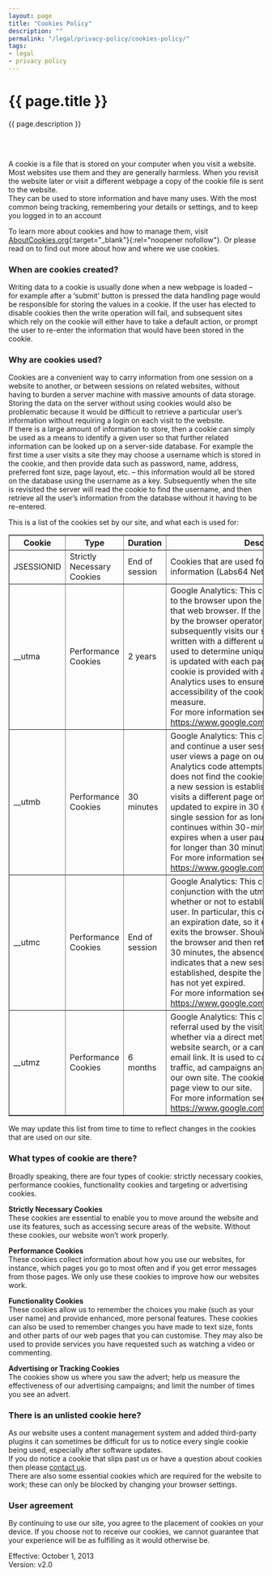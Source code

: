 ```yaml
---
layout: page
title: "Cookies Policy"
description: ""
permalink: "/legal/privacy-policy/cookies-policy/"
tags:
- legal
- privacy policy
---
```


<div class="row NL_banner">
    <div class="col-md-8 col-md-offset-2 NL_about">
        <h1>{{ page.title }}</h1>
        <span>{{ page.description }}</span>
    </div>
</div>

<br><br>

A cookie is a file that is stored on your computer when you visit a website. Most websites use them and they are generally harmless. When you revisit the website later or visit a different webpage a copy of the cookie file is sent to the website.  
They can be used to store information and have many uses. With the most common being tracking, remembering your details or settings, and to keep you logged in to an account

To learn more about cookies and how to manage them, visit [AboutCookies.org](https://www.aboutcookies.org){:target="_blank"}{:rel="noopener nofollow"}. Or please read on to find out more about how and where we use cookies.

### When are cookies created?

Writing data to a cookie is usually done when a new webpage is loaded – for example after a ‘submit’ button is pressed the data handling page would be responsible for storing the values in a cookie. If the user has elected to disable cookies then the write operation will fail, and subsequent sites which rely on the cookie will either have to take a default action, or prompt the user to re-enter the information that would have been stored in the cookie.

### Why are cookies used?

Cookies are a convenient way to carry information from one session on a website to another, or between sessions on related websites, without having to burden a server machine with massive amounts of data storage. Storing the data on the server without using cookies would also be problematic because it would be difficult to retrieve a particular user’s information without requiring a login on each visit to the website.  
If there is a large amount of information to store, then a cookie can simply be used as a means to identify a given user so that further related information can be looked up on a server-side database. For example the first time a user visits a site they may choose a username which is stored in the cookie, and then provide data such as password, name, address, preferred font size, page layout, etc. – this information would all be stored on the database using the username as a key. Subsequently when the site is revisited the server will read the cookie to find the username, and then retrieve all the user’s information from the database without it having to be re-entered.

This is a list of the cookies set by our site, and what each is used for:

<table border="1" class="cookielawinfo-row-cat-table cookielawinfo-classic"><thead><tr><th class="cookielawinfo-column-1 first">Cookie</th><th class="cookielawinfo-column-2">Type</th><th class="cookielawinfo-column-3">Duration</th><th class="cookielawinfo-column-4 last">Description</th></tr></thead><tbody><tr class="cookielawinfo-row"><td class="cookielawinfo-column-1">JSESSIONID</td><td class="cookielawinfo-column-2">Strictly Necessary Cookies</td><td class="cookielawinfo-column-3">End of session</td><td class="cookielawinfo-column-4">Cookies that are used for storing session information (Labs64 NetLicensing sites only).</td></tr><tr class="cookielawinfo-row"><td class="cookielawinfo-column-1">__utma</td><td class="cookielawinfo-column-2">Performance Cookies</td><td class="cookielawinfo-column-3">2 years</td><td class="cookielawinfo-column-4">Google Analytics:&nbsp;This cookie is typically written to the browser upon the first visit to our site from that web browser. If the cookie has been deleted by the browser operator, and the browser subsequently visits our site, a new utma cookie is written with a different unique ID. This cookie is used to determine unique visitors to our site and it is updated with each page view. Additionally, this cookie is provided with a unique ID that Google Analytics uses to ensure both the validity and accessibility of the cookie as an extra security measure.
<br>
For more information see <a href="https://www.google.com/intl/en/privacypolicy.html" target="_blank">https://www.google.com/intl/en/privacypolicy.html</a></td></tr><tr class="cookielawinfo-row"><td class="cookielawinfo-column-1">__utmb</td><td class="cookielawinfo-column-2">Performance Cookies</td><td class="cookielawinfo-column-3">30 minutes</td><td class="cookielawinfo-column-4">Google Analytics:&nbsp;This cookie is used to establish and continue a user session with our site. When a user views a page on our site, the Google Analytics code attempts to update this cookie. If it does not find the cookie, a new one is written and a new session is established. Each time a user visits a different page on our site, this cookie is updated to expire in 30 minutes, thus continuing a single session for as long as user activity continues within 30-minute intervals. This cookie expires when a user pauses on a page on our site for longer than 30 minutes.
<br>
For more information see <a href="https://www.google.com/intl/en/privacypolicy.html" target="_blank">https://www.google.com/intl/en/privacypolicy.html</a></td></tr><tr class="cookielawinfo-row"><td class="cookielawinfo-column-1">__utmc</td><td class="cookielawinfo-column-2">Performance Cookies</td><td class="cookielawinfo-column-3">End of session</td><td class="cookielawinfo-column-4">Google Analytics:&nbsp;This cookie operates in conjunction with the utmb cookie to determine whether or not to establish a new session for the user. In particular, this cookie is not provided with an expiration date, so it expires when the user exits the browser. Should a user visit our site, exit the browser and then return to your website within 30 minutes, the absence of the utmc cookie indicates that a new session needs to be established, despite the fact that the utmb cookie has not yet expired.
<br>
For more information see <a href="https://www.google.com/intl/en/privacypolicy.html" target="_blank">https://www.google.com/intl/en/privacypolicy.html</a></td></tr><tr class="cookielawinfo-row"><td class="cookielawinfo-column-1">__utmz</td><td class="cookielawinfo-column-2">Performance Cookies</td><td class="cookielawinfo-column-3">6 months</td><td class="cookielawinfo-column-4">Google Analytics:&nbsp;This cookie stores the type of referral used by the visitor to reach our site, whether via a direct method, a referring link, a website search, or a campaign such as an ad or an email link. It is used to calculate search engine traffic, ad campaigns and page navigation within our own site. The cookie is updated with each page view to our site.
<br>
For more information see <a href="https://www.google.com/intl/en/privacypolicy.html" target="_blank">https://www.google.com/intl/en/privacypolicy.html</a></td></tr></tbody></table>

We may update this list from time to time to reflect changes in the cookies that are used on our site.

### What types of cookie are there?

Broadly speaking, there are four types of cookie: strictly necessary cookies, performance cookies, functionality cookies and targeting or advertising cookies.

**Strictly Necessary Cookies**  
These cookies are essential to enable you to move around the website and use its features, such as accessing secure areas of the website. Without these cookies, our website won’t work properly.

**Performance Cookies**  
These cookies collect information about how you use our websites, for instance, which pages you go to most often and if you get error messages from those pages. We only use these cookies to improve how our websites work.

**Functionality Cookies**  
These cookies allow us to remember the choices you make (such as your user name) and provide enhanced, more personal features. These cookies can also be used to remember changes you have made to text size, fonts and other parts of our web pages that you can customise. They may also be used to provide services you have requested such as watching a video or commenting.

**Advertising or Tracking Cookies**  
The cookies show us where you saw the advert; help us measure the effectiveness of our advertising campaigns; and limit the number of times you see an advert.

### There is an unlisted cookie here?

As our website uses a content management system and added third-party plugins it can sometimes be difficult for us to notice every single cookie being used, especially after software updates.  
If you do notice a cookie that slips past us or have a question about cookies then please [contact us](/contact/ "Contact").  
There are also some essential cookies which are required for the website to work; these can only be blocked by changing your browser settings.

### User agreement

By continuing to use our site, you agree to the placement of cookies on your device. If you choose not to receive our cookies, we cannot guarantee that your experience will be as fulfilling as it would otherwise be.

Effective: October 1, 2013  
Version: v2.0